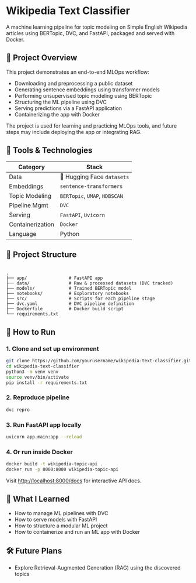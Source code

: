 # Wikipedia Text Classifier

A machine learning pipeline for topic modeling on Simple English Wikipedia articles using BERTopic, DVC, and FastAPI, packaged and served with Docker.

## 🚀 Project Overview

This project demonstrates an end-to-end MLOps workflow:
- Downloading and preprocessing a public dataset
- Generating sentence embeddings using transformer models
- Performing unsupervised topic modeling using BERTopic
- Structuring the ML pipeline using DVC
- Serving predictions via a FastAPI application
- Containerizing the app with Docker

The project is used for learning and practicing MLOps tools, and future steps may include deploying the app or integrating RAG.

## 🧰 Tools & Technologies

| Category        | Stack                         |
|----------------|-------------------------------|
| Data            | 🤗 Hugging Face `datasets`    |
| Embeddings      | `sentence-transformers`       |
| Topic Modeling  | `BERTopic`, `UMAP`, `HDBSCAN` |
| Pipeline Mgmt   | `DVC`                         |
| Serving         | `FastAPI`, `Uvicorn`          |
| Containerization| `Docker`                      |
| Language        | Python                        |

## 📂 Project Structure

```

.
├── app/                # FastAPI app
├── data/               # Raw & processed datasets (DVC tracked)
├── models/             # Trained BERTopic model
├── notebooks/          # Exploratory notebooks
├── src/                # Scripts for each pipeline stage
├── dvc.yaml            # DVC pipeline definition
├── Dockerfile          # Docker build script
└── requirements.txt

````

## 🧪 How to Run

### 1. Clone and set up environment
```bash
git clone https://github.com/yourusername/wikipedia-text-classifier.git
cd wikipedia-text-classifier
python3 -m venv venv
source venv/bin/activate
pip install -r requirements.txt
````

### 2. Reproduce pipeline

```bash
dvc repro
```

### 3. Run FastAPI app locally

```bash
uvicorn app.main:app --reload
```

### 4. Or run inside Docker

```bash
docker build -t wikipedia-topic-api .
docker run -p 8000:8000 wikipedia-topic-api
```

Visit [http://localhost:8000/docs](http://localhost:8000/docs) for interactive API docs.

## 🧠 What I Learned

* How to manage ML pipelines with DVC
* How to serve models with FastAPI
* How to structure a modular ML project
* How to containerize and run an ML app with Docker

## 🛠️ Future Plans

* Explore Retrieval-Augmented Generation (RAG) using the discovered topics
